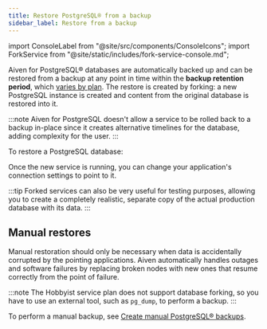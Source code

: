 ```yaml
---
title: Restore PostgreSQL® from a backup
sidebar_label: Restore from a backup
---
```


import ConsoleLabel from "@site/src/components/ConsoleIcons";
import ForkService from "@site/static/includes/fork-service-console.md";

Aiven for PostgreSQL® databases are automatically backed up and can be restored from a backup at any point in time within the **backup retention period**, which [varies by plan](/docs/products/postgresql/concepts/pg-backups).
The restore is created by forking: a new PostgreSQL instance is created and content from the original database is restored into it.

:::note
Aiven for PostgreSQL doesn't allow a service to be rolled back to a
backup in-place since it creates alternative timelines for the database,
adding complexity for the user.
:::

To restore a PostgreSQL database:

<ForkService/>

Once the new service is running, you can change your application's
connection settings to point to it.

:::tip
Forked services can also be very useful for testing purposes, allowing
you to create a completely realistic, separate copy of the actual
production database with its data.
:::

## Manual restores

Manual restoration should only be necessary when data is accidentally
corrupted by the pointing applications. Aiven automatically handles
outages and software failures by replacing broken nodes with new ones
that resume correctly from the point of failure.

:::note
The Hobbyist service plan does not support database forking, so you have
to use an external tool, such as `pg_dump`, to perform a backup.
:::

To perform a manual backup, see
[Create manual PostgreSQL® backups](/docs/products/postgresql/howto/create-manual-backups).
